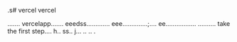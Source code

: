 .s# vercel
vercel

.......
vercelapp.......
eeedss.............
eee..............;....
 ee.................
..........
 take the first step....
h..
ss..
j...
..
..
.
